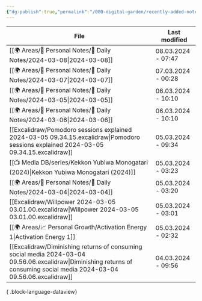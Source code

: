 ```yaml
---
{"dg-publish":true,"permalink":"/000-digital-garden/recently-added-notes/","dgPassFrontmatter":true,"noteIcon":"3","created":"2023-12-14T09:08:44.430+05:30","updated":"2023-12-14T09:12:52.432+05:30"}
---
```


| File                                                                                                                                                                         | Last modified      |
| ---------------------------------------------------------------------------------------------------------------------------------------------------------------------------- | ------------------ |
| [[🌍 Areas/📧 Personal Notes/📓 Daily Notes/2024-03-08\|2024-03-08]]                                                                                                      | 08.03.2024 - 07:47 |
| [[🌍 Areas/📧 Personal Notes/📓 Daily Notes/2024-03-07\|2024-03-07]]                                                                                                      | 07.03.2024 - 00:28 |
| [[🌍 Areas/📧 Personal Notes/📓 Daily Notes/2024-03-05\|2024-03-05]]                                                                                                      | 06.03.2024 - 10:10 |
| [[🌍 Areas/📧 Personal Notes/📓 Daily Notes/2024-03-06\|2024-03-06]]                                                                                                      | 06.03.2024 - 10:10 |
| [[Excalidraw/Pomodoro sessions explained 2024-03-05 09.34.15.excalidraw\|Pomodoro sessions explained 2024-03-05 09.34.15.excalidraw]]                                     | 05.03.2024 - 09:34 |
| [[📺 Media DB/series/Kekkon Yubiwa Monogatari (2024)\|Kekkon Yubiwa Monogatari (2024)]]                                                                                   | 05.03.2024 - 03:23 |
| [[🌍 Areas/📧 Personal Notes/📓 Daily Notes/2024-03-04\|2024-03-04]]                                                                                                      | 05.03.2024 - 03:20 |
| [[Excalidraw/Willpower 2024-03-05 03.01.00.excalidraw\|Willpower 2024-03-05 03.01.00.excalidraw]]                                                                         | 05.03.2024 - 03:01 |
| [[🌍 Areas/📈 Personal Growth/Activation Energy 1\|Activation Energy 1]]                                                                                                  | 05.03.2024 - 02:32 |
| [[Excalidraw/Diminishing returns of consuming social media 2024-03-04 09.56.06.excalidraw\|Diminishing returns of consuming social media 2024-03-04 09.56.06.excalidraw]] | 04.03.2024 - 09:56 |

{ .block-language-dataview}